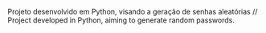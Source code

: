 Projeto desenvolvido em Python, visando a geração de senhas aleatórias // Project developed in Python, aiming to generate random passwords.